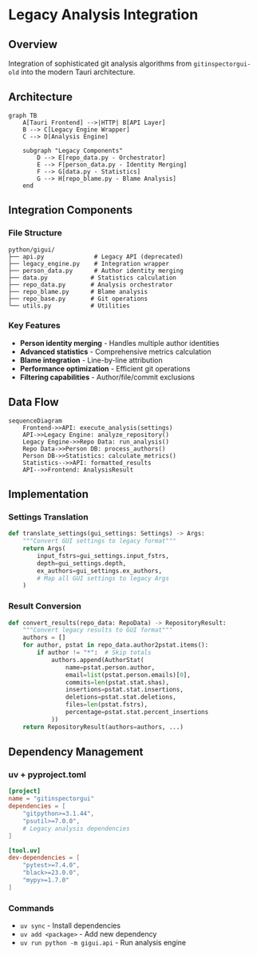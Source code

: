 # Legacy Analysis Integration

## Overview

Integration of sophisticated git analysis algorithms from `gitinspectorgui-old` into the modern Tauri architecture.

## Architecture

```mermaid
graph TB
    A[Tauri Frontend] -->|HTTP| B[API Layer]
    B --> C[Legacy Engine Wrapper]
    C --> D[Analysis Engine]

    subgraph "Legacy Components"
        D --> E[repo_data.py - Orchestrator]
        E --> F[person_data.py - Identity Merging]
        F --> G[data.py - Statistics]
        G --> H[repo_blame.py - Blame Analysis]
    end
```

## Integration Components

### File Structure

```
python/gigui/
├── api.py              # Legacy API (deprecated)
├── legacy_engine.py    # Integration wrapper
├── person_data.py      # Author identity merging
├── data.py            # Statistics calculation
├── repo_data.py       # Analysis orchestrator
├── repo_blame.py      # Blame analysis
├── repo_base.py       # Git operations
└── utils.py           # Utilities
```

### Key Features

-   **Person identity merging** - Handles multiple author identities
-   **Advanced statistics** - Comprehensive metrics calculation
-   **Blame integration** - Line-by-line attribution
-   **Performance optimization** - Efficient git operations
-   **Filtering capabilities** - Author/file/commit exclusions

## Data Flow

```mermaid
sequenceDiagram
    Frontend->>API: execute_analysis(settings)
    API->>Legacy Engine: analyze_repository()
    Legacy Engine->>Repo Data: run_analysis()
    Repo Data->>Person DB: process_authors()
    Person DB->>Statistics: calculate_metrics()
    Statistics-->>API: formatted_results
    API-->>Frontend: AnalysisResult
```

## Implementation

### Settings Translation

```python
def translate_settings(gui_settings: Settings) -> Args:
    """Convert GUI settings to legacy format"""
    return Args(
        input_fstrs=gui_settings.input_fstrs,
        depth=gui_settings.depth,
        ex_authors=gui_settings.ex_authors,
        # Map all GUI settings to legacy Args
    )
```

### Result Conversion

```python
def convert_results(repo_data: RepoData) -> RepositoryResult:
    """Convert legacy results to GUI format"""
    authors = []
    for author, pstat in repo_data.author2pstat.items():
        if author != "*":  # Skip totals
            authors.append(AuthorStat(
                name=pstat.person.author,
                email=list(pstat.person.emails)[0],
                commits=len(pstat.stat.shas),
                insertions=pstat.stat.insertions,
                deletions=pstat.stat.deletions,
                files=len(pstat.fstrs),
                percentage=pstat.stat.percent_insertions
            ))
    return RepositoryResult(authors=authors, ...)
```

## Dependency Management

### uv + pyproject.toml

```toml
[project]
name = "gitinspectorgui"
dependencies = [
    "gitpython>=3.1.44",
    "psutil>=7.0.0",
    # Legacy analysis dependencies
]

[tool.uv]
dev-dependencies = [
    "pytest>=7.4.0",
    "black>=23.0.0",
    "mypy>=1.7.0"
]
```

### Commands

-   `uv sync` - Install dependencies
-   `uv add <package>` - Add new dependency
-   `uv run python -m gigui.api` - Run analysis engine
